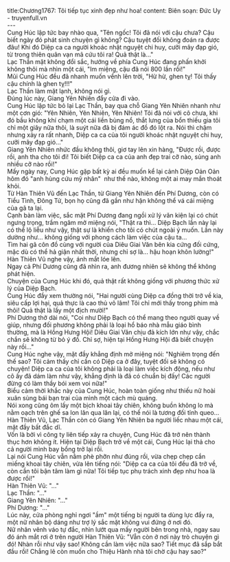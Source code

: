 title:Chương1767: Tôi tiếp tục xinh đẹp như hoa!
content:
Biên soạn: Đức Uy - truyenfull.vn<br>---<br>Cung Húc lập tức bay nhào qua, "Tên ngốc! Tôi đã nói với cậu chưa? Cậu biết ngày đó phát sinh chuyện gì không? Cậu tuyệt đối không đoán ra được đâu! Khi đó Diệp ca ca người khoác nhật nguyệt chi huy, cưỡi mây đạp gió, từ trong thiên quân vạn mã cứu tôi ra! Quả thật là..."<br>Lạc Thần mặt không đổi sắc, hướng về phía Cung Húc đang phấn khởi không thôi mà nhìn một cái, "Im miệng, cậu đã nói 800 lần rồi!"<br>Mũi Cung Húc đều đã nhanh muốn vểnh lên trời, "Hừ hừ, ghen tỵ! Tôi thấy cậu chính là ghen tỵ!!!"<br>Lạc Thần làm mặt lạnh, không nói gì.<br>Đúng lúc này, Giang Yên Nhiên đẩy cửa đi vào.<br>Cung Húc lập tức bỏ lại Lạc Thần, bay qua chỗ Giang Yên Nhiên nhanh như một cơn gió: "Yên Nhiên, Yên Nhiên, Yên Nhiên! Tôi đã nói với cô chưa, khi đó bầu không khí chạm một cái liền bùng nổ, thắt lưng của bổn thiếu gia tôi chỉ một giây nữa thôi, là suýt nữa đã bị đám ác đồ đó lột ra. Nói thì chậm nhưng xảy ra rất nhanh, Diệp ca ca của tôi người khoác nhật nguyệt chi huy, cưỡi mây đạp gió..."<br>Giang Yên Nhiên nhức đầu không thôi, giơ tay lên xin hàng, "Được rồi, được rồi, anh tha cho tôi đi! Tôi biết Diệp ca ca của anh đẹp trai cỡ nào, sủng anh nhiều cỡ nào rồi!"<br>Mấy ngày nay, Cung Húc gặp bất kỳ ai đều muốn kể lại cảnh Diệp Oản Oản hôm đó "anh hùng cứu mỹ nhân"  như thế nào, không một ai may mắn thoát khỏi.<br>Từ Hàn Thiên Vũ đến Lạc Thần, từ Giang Yên Nhiên đến Phí Dương, còn có Tiểu Tình, Đông Tử, bọn họ cũng đã gần như hận không thể vá cái miệng của gã ta lại.<br>Cạnh bàn làm việc, sắc mặt Phí Dương đang ngồi xử lý văn kiện lại có chút ngưng trọng, trầm ngâm mở miệng nói, "Thật ra thì... Diệp Bạch lần này lại có thể lộ liễu như vậy, thật sự là khiến cho tôi có chút ngoài ý muốn. Lần này dường như... không giống với phong cách làm việc của cậu ta...<br>Tìm hai gã côn đồ cùng với người của Diêu Giai Văn bên kia cứng đối cứng, mặc dù có thể hả giận nhất thời, nhưng chỉ sợ là... hậu hoạn khôn lường!"<br>Hàn Thiên Vũ nghe vậy, ánh mắt lóe lên.<br>Ngay cả Phí Dương cũng đã nhìn ra, anh đương nhiên sẽ không thể không phát hiện.<br>Chuyện của Cung Húc khi đó, quả thật rất không giống với phương thức xử lý của Diệp Bạch.<br>Cung Húc đầy xem thường nói, "Hai người cùng Diệp ca đồng thời trở về kia, siêu cấp lợi hại, quả thực là cao thủ võ lâm! Tôi chỉ mới thấy trong phim mà thôi! Quả thật là lấy một địch mười!"<br>Phí Dương thở dài nói, "Coi như Diệp Bạch có thể mang theo người quay về giúp, nhưng đối phương không phải là loại hổ báo nhà mẫu giáo bình thường, mà là Hồng Hưng Hội! Diêu Giai Văn chịu đả kích lớn như vậy, chắc chắn sẽ không từ bỏ ý đồ. Chỉ sợ, hiện tại Hồng Hưng Hội đã biết chuyện này rồi..."<br>Cung Húc nghe vậy, mặt đầy khẳng định mở miệng nói: "Nghiêm trọng đến thế sao? Tôi cảm thấy chỉ cần có Diệp ca ở đây, tuyệt đối sẽ không có chuyện! Diệp ca ca của tôi không phải là loại làm việc kích động, nếu như cô ấy đã dám làm như vậy, khẳng định là đã có chuẩn bị đấy! Các người đừng có làm thầy bói xem voi nữa!"<br>Biểu cảm thời khắc này của Cung Húc, hoàn toàn giống như thiếu nữ hoài xuân sùng bái bạn trai của mình một cách mù quáng.<br>Nói xong cũng ôm lấy một bịch khoai tây chiên, không buồn không lo mà nằm oạch trên ghế sa lon lăn qua lăn lại, có thể nói là tương đối tỉnh queo…<br>Hàn Thiên Vũ, Lạc Thần còn có Giang Yên Nhiên ba người liếc nhau một cái, mặt đầy bất đắc dĩ.<br>Vốn là bởi vì công ty liên tiếp xảy ra chuyện, Cung Húc đã trở nên thành thục hơn không ít. Hiện tại Diệp Bạch trở về một cái, Cung Húc lại thả cho cả người mình bay bổng trở lại rồi.<br>Lại nói Cung Húc vẫn nằm phè phỡn như đúng rồi, vừa chẹp chẹp cắn miếng khoai tây chiên, vừa lên tiếng nói: "Diệp ca ca của tôi đều đã trở về, còn cần tôi bận tâm làm gì nữa! Tôi tiếp tục phụ trách xinh đẹp như hoa là được rồi!"<br>Hàn Thiên Vũ: "..."<br>Lạc Thần: "..."<br>Giang Yên Nhiên: "..."<br>Phí Dương: "..."<br>Lúc này, cửa phòng nghỉ ngơi "ầm" một tiếng bị người ta dùng lực đẩy ra, một nữ nhân bộ dáng như trợ lý sắc mặt không vui đứng ở nơi đó.<br>Nữ nhân vênh váo tự đắc, nhìn lướt qua mấy người bên trong nhà, ngay sau đó ánh mắt rơi ở trên người Hàn Thiên Vũ: "Vẫn còn ở nơi này trò chuyện gì đó! Nhàn rỗi như vậy sao! Không cần làm việc nữa sao? Tiết mục đã sắp bắt đầu rồi! Chẳng lẽ còn muốn cho Thiệu Hành nhà tôi chờ cậu hay sao?"
